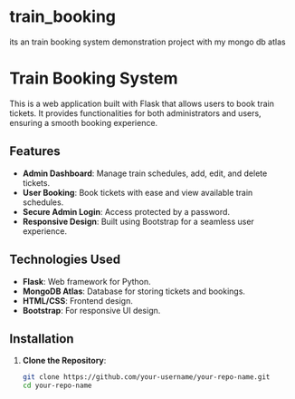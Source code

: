 # train_booking
its an train booking system demonstration project with my mongo db atlas

# Train Booking System

This is a web application built with Flask that allows users to book train tickets. It provides functionalities for both administrators and users, ensuring a smooth booking experience.

## Features

- **Admin Dashboard**: Manage train schedules, add, edit, and delete tickets.
- **User Booking**: Book tickets with ease and view available train schedules.
- **Secure Admin Login**: Access protected by a password.
- **Responsive Design**: Built using Bootstrap for a seamless user experience.

## Technologies Used

- **Flask**: Web framework for Python.
- **MongoDB Atlas**: Database for storing tickets and bookings.
- **HTML/CSS**: Frontend design.
- **Bootstrap**: For responsive UI design.

## Installation

1. **Clone the Repository**:
   ```bash
   git clone https://github.com/your-username/your-repo-name.git
   cd your-repo-name


